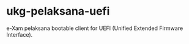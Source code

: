 # ukg-pelaksana-uefi

e-Xam pelaksana bootable client for UEFI (Unified Extended Firmware Interface).
